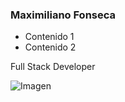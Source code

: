 ### Maximiliano Fonseca

- Contenido 1
- Contenido 2

Full Stack Developer

![Imagen](https://www.ceupe.com/images/easyblog_articles/3583/b2ap3_large_profesion-de-programador-web.jpg)

